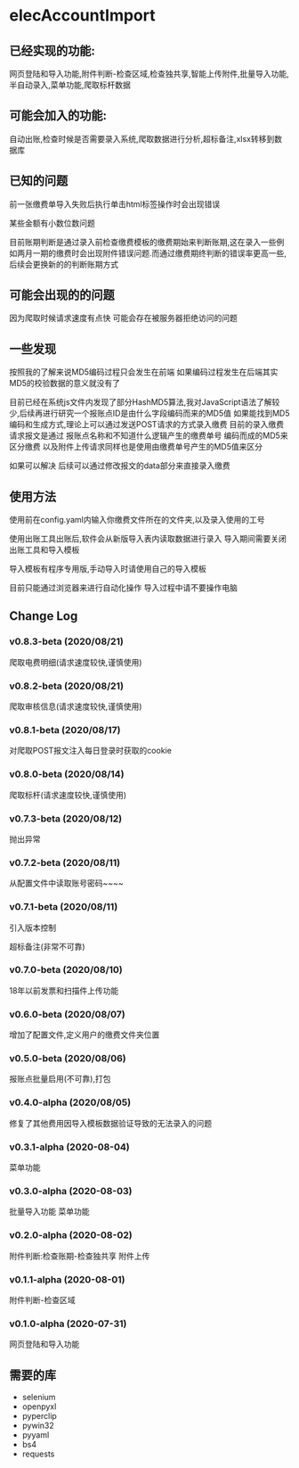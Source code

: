 # elecAccountImport

## 已经实现的功能:
网页登陆和导入功能,附件判断-检查区域,检查独共享,智能上传附件,批量导入功能,半自动录入,菜单功能,爬取标杆数据

## 可能会加入的功能:
自动出账,检查时候是否需要录入系统,爬取数据进行分析,超标备注,xlsx转移到数据库

## 已知的问题

前一张缴费单导入失败后执行单击html标签操作时会出现错误

某些金额有小数位数问题

目前账期判断是通过录入前检查缴费模板的缴费期始来判断账期,这在录入一些例如两月一期的缴费时会出现附件错误问题.而通过缴费期终判断的错误率更高一些,后续会更换新的的判断账期方式

## 可能会出现的的问题

因为爬取时候请求速度有点快 可能会存在被服务器拒绝访问的问题

## 一些发现
按照我的了解来说MD5编码过程只会发生在前端
如果编码过程发生在后端其实MD5的校验数据的意义就没有了

目前已经在系统js文件内发现了部分HashMD5算法,我对JavaScript语法了解较少,后续再进行研究一个报账点ID是由什么字段编码而来的MD5值
如果能找到MD5编码和生成方式,理论上可以通过发送POST请求的方式录入缴费
目前的录入缴费请求报文是通过 报账点名称和不知道什么逻辑产生的缴费单号 编码而成的MD5来区分缴费
以及附件上传请求同样也是使用由缴费单号产生的MD5值来区分

如果可以解决 后续可以通过修改报文的data部分来直接录入缴费

## 使用方法
使用前在config.yaml内输入你缴费文件所在的文件夹,以及录入使用的工号

使用出账工具出账后,软件会从新版导入表内读取数据进行录入 导入期间需要关闭出账工具和导入模板

导入模板有程序专用版,手动导入时请使用自己的导入模板

目前只能通过浏览器来进行自动化操作 导入过程中请不要操作电脑

## Change Log

### v0.8.3-beta (2020/08/21)
爬取电费明细(请求速度较快,谨慎使用)

### v0.8.2-beta (2020/08/21)
爬取审核信息(请求速度较快,谨慎使用)

### v0.8.1-beta (2020/08/17)
对爬取POST报文注入每日登录时获取的cookie

### v0.8.0-beta (2020/08/14)
爬取标杆(请求速度较快,谨慎使用)

### v0.7.3-beta (2020/08/12)
抛出异常

### v0.7.2-beta (2020/08/11)
从配置文件中读取账号密码~~~~

### v0.7.1-beta (2020/08/11)
引入版本控制

超标备注(非常不可靠)

### v0.7.0-beta (2020/08/10)
18年以前发票和扫描件上传功能

### v0.6.0-beta (2020/08/07)
增加了配置文件,定义用户的缴费文件夹位置

### v0.5.0-beta (2020/08/06)
报账点批量启用(不可靠),打包

### v0.4.0-alpha (2020/08/05)
修复了其他费用因导入模板数据验证导致的无法录入的问题

### v0.3.1-alpha (2020-08-04)
菜单功能

### v0.3.0-alpha (2020-08-03)
批量导入功能 菜单功能

### v0.2.0-alpha (2020-08-02)
附件判断:检查账期-检查独共享 附件上传

### v0.1.1-alpha (2020-08-01)
附件判断-检查区域

### v0.1.0-alpha (2020-07-31)
网页登陆和导入功能

## 需要的库
+ selenium
+ openpyxl
+ pyperclip
+ pywin32
+ pyyaml
+ bs4
+ requests